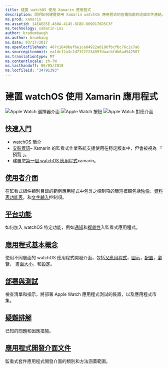 ```yaml
---
title: 建置 watchOS 使用 Xamarin 應用程式
description: 說明如何建置使用 Xamarin watchOS 應用程式的各種指南的這個文件連結。 連結的輔助線討論使用者入門、 watchOS 使用者介面控制項、 watchOS 功能、 部署和測試和疑難排解
ms.prod: xamarin
ms.assetid: 14EAE85E-460A-4145-8C8D-869D176D5C3F
ms.technology: xamarin-ios
author: bradumbaugh
ms.author: brumbaug
ms.date: 03/17/2017
ms.openlocfilehash: 407c1648bef6e1ca84922a8186fbcfbc76c2c7a6
ms.sourcegitcommit: ea1dc12a3c2d7322f234997daacbfdb6ad542507
ms.translationtype: MT
ms.contentlocale: zh-TW
ms.lasthandoff: 06/05/2018
ms.locfileid: "34791393"
---
```

# <a name="building-watchos-apps-with-xamarin"></a>建置 watchOS 使用 Xamarin 應用程式

![Apple Watch 選擇器介面](images/watch1.png) ![Apple Watch 按鈕](images/watch2.png) ![Apple Watch 對應介面](images/watch3.png)

<!-- watch images courtesy of http://infinitapps.com/bezel/ -->

##  <a name="getting-startedioswatchosget-startedindexmd"></a>[快速入門](~/ios/watchos/get-started/index.md)

* [watchOS 簡介](~/ios/watchos/get-started/intro-to-watchos.md)
* [安裝資訊](~/ios/watchos/get-started/installation.md)– Xamarin 的監看式作業系統支援使用在穩定版本中，但會被視為 「 預覽 」。
* 建置您[第一個 watchOS 應用程式](~/ios/watchos/get-started/hello-watch.md)xamarin。

##  <a name="user-interfaceioswatchosuser-interfaceindexmd"></a>[使用者介面](~/ios/watchos/user-interface/index.md)

在監看式組件類別目錄的範例應用程式中包含之控制項的簡短概觀包括[映像](~/ios/watchos/user-interface/image.md)，[資料表](~/ios/watchos/user-interface/menu.md)[功能表](~/ios/watchos/user-interface/menu.md)，和[文字輸入](~/ios/watchos/user-interface/text-input.md)控制項。

## <a name="platform-featuresplatformindexmd"></a>[平台功能](platform/index.md)

如何加入 watchOS 特定功能，例如[通知](~/ios/watchos/platform/notifications.md)和[複雜性](~/ios/watchos/platform/complications.md)入監看式應用程式。

##  <a name="app-fundamentalsioswatchosapp-fundamentalsindexmd"></a>[應用程式基本概念](~/ios/watchos/app-fundamentals/index.md)

使用不同層面的 watchOS 應用程式開發介面，包括[父應用程式](~/ios/watchos/app-fundamentals/parent-app.md)，[圖示](~/ios/watchos/app-fundamentals/icons.md)，[配置](~/ios/watchos/app-fundamentals/layout.md)，[瀏覽](~/ios/watchos/app-fundamentals/navigation.md)， [畫面大小](~/ios/watchos/app-fundamentals/screen-sizes.md)，和[設定](~/ios/watchos/app-fundamentals/settings.md)。

##  <a name="deployment-and-testingioswatchosdeploy-testindexmd"></a>[部署與測試](~/ios/watchos/deploy-test/index.md)

檢查清單和指示，將部署 Apple Watch 應用程式測試的裝置，以及應用程式市集。

##  <a name="troubleshootingioswatchostroubleshootingmd"></a>[疑難排解](~/ios/watchos/troubleshooting.md)

已知的問題和因應措施。

##  <a name="api-documentationhttpsdeveloperxamarincomapinamespacewatchkit"></a>[應用程式開發介面文件](https://developer.xamarin.com/api/namespace/WatchKit/)

監看式套件應用程式開發介面的類別和方法涵蓋範圍。
